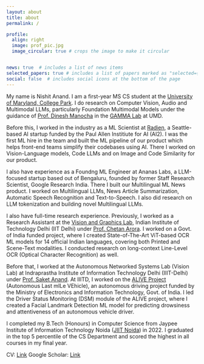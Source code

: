 ```yaml
---
layout: about
title: about
permalink: /

profile:
  align: right
  image: prof_pic.jpg
  image_circular: true # crops the image to make it circular


news: true  # includes a list of news items
selected_papers: true # includes a list of papers marked as "selected={true}"
social: false  # includes social icons at the bottom of the page
---
```


My name is Nishit Anand. I am a first-year MS CS student at the [University of Maryland, College Park](https://www.cs.umd.edu/). I do research on Computer Vision, Audio and Multimodal LLMs, particularly Foundation Multimodal Models under the guidance of [Prof. Dinesh Manocha](https://www.cs.umd.edu/people/dmanocha) in the [GAMMA Lab](https://gamma.umd.edu/) at UMD.

Before this, I worked in the industry as a ML Scientist at [Radien](https://radien.app/), a Seattle-based AI startup funded by the Paul Allen Institiute for AI (AI2). I was the first ML hire in the team and built the ML pipeline of our product which helps front-end teams simplify their codebases using AI. There I worked on Vision-Language models, Code LLMs and on Image and Code Similarity for our product.

I also have experience as a Foundng ML Engineer at Ananas Labs, a LLM-focused startup based out of Bengaluru, founded by former Staff Research Scientist, Google Research India. There I built our Multilingual ML News product. I worked on Multilingual LLMs, News Article Summarization, Automatic Speech Recognition and Text-to-Speech. I also did research on LLM tokenization and building novel Multilingual LLMs.


I also have full-time research experience. Previously, I worked as a Research Assistant at the [Vision and Graphics Lab](https://vision-iitd.github.io/), Indian Institute of Technology Delhi (IIT Delhi) under [Prof. Chetan Arora](https://www.cse.iitd.ac.in/~chetan/). I worked on a Govt. of India funded project, where I created State-of-The-Art ViT-based OCR ML models for 14 official Indian languages, covering both Printed and Scene-Text modalities. I conducted research on long-context Line-Level OCR (Optical Character Recognition) as well. 

Before that, I worked at the Autonomous Networked Systems Lab (Vision Lab) at Indraprastha Institute of Information Technology Delhi (IIIT-Delhi) under [Prof. Saket Anand](https://www.iiitd.ac.in/anands). At IIITD, I worked on the [ALIVE Project](https://sites.google.com/iiitd.ac.in/iiitd-alive/home) (Autonomous Last mILe VEhicle), an autonomous driving project funded by the Ministry of Electronics and Information Technology, Govt. of India. I led the Driver Status Monitoring (DSM) module of the ALIVE project, where I  created a Facial Landmark Detection ML model for predicting drowsiness and attentiveness of an autonomous vehicle driver. 

I completed my B.Tech (Honours) in Computer Science from Jaypee Institute of Information Technology Noida ([JIIT Noida](https://www.jiit.ac.in/)) in 2022. I graduated in the top 5 percentile of the CS Department and scored the highest in all courses in my final year.

CV: [Link](https://drive.google.com/file/d/1smmuLIqhT6LNsrDLECqP6akAVWGHrkr6/view)
Google Scholar: [Link](https://scholar.google.com/citations?hl=en&user=6bZx8DYAAAAJ&view_op=list_works&sortby=pubdate)

<!---
Write your biography here. Tell the world about yourself. Link to your favorite [subreddit](http://reddit.com). You can put a picture in, too. The code is already in, just name your picture `prof_pic.jpg` and put it in the `img/` folder.

Put your address / P.O. box / other info right below your picture. You can also disable any these elements by editing `profile` property of the YAML header of your `_pages/about.md`. Edit `_bibliography/papers.bib` and Jekyll will render your [publications page](/al-folio/publications/) automatically.

Link to your social media connections, too. This theme is set up to use [Font Awesome icons](http://fortawesome.github.io/Font-Awesome/) and [Academicons](https://jpswalsh.github.io/academicons/), like the ones below. Add your Facebook, Twitter, LinkedIn, Google Scholar, or just disable all of them.
-->
